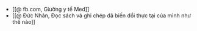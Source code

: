 - [[@ fb.com, Giường y tế Med]]
- [[@ Đức Nhân, Đọc sách và ghi chép đã biến đổi thực tại của mình như thế nào]]
